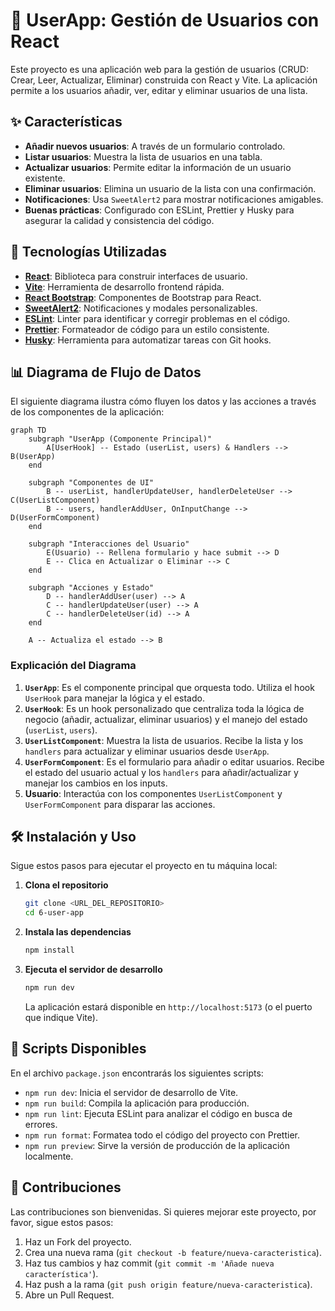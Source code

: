# 📝 UserApp: Gestión de Usuarios con React

Este proyecto es una aplicación web para la gestión de usuarios (CRUD: Crear, Leer, Actualizar, Eliminar) construida con React y Vite. La aplicación permite a los usuarios añadir, ver, editar y eliminar usuarios de una lista.

## ✨ Características

- **Añadir nuevos usuarios**: A través de un formulario controlado.
- **Listar usuarios**: Muestra la lista de usuarios en una tabla.
- **Actualizar usuarios**: Permite editar la información de un usuario existente.
- **Eliminar usuarios**: Elimina un usuario de la lista con una confirmación.
- **Notificaciones**: Usa `SweetAlert2` para mostrar notificaciones amigables.
- **Buenas prácticas**: Configurado con ESLint, Prettier y Husky para asegurar la calidad y consistencia del código.

## 🚀 Tecnologías Utilizadas

- **[React](https://reactjs.org/)**: Biblioteca para construir interfaces de usuario.
- **[Vite](https://vitejs.dev/)**: Herramienta de desarrollo frontend rápida.
- **[React Bootstrap](https://react-bootstrap.github.io/)**: Componentes de Bootstrap para React.
- **[SweetAlert2](https://sweetalert2.github.io/)**: Notificaciones y modales personalizables.
- **[ESLint](https://eslint.org/)**: Linter para identificar y corregir problemas en el código.
- **[Prettier](https://prettier.io/)**: Formateador de código para un estilo consistente.
- **[Husky](https://typicode.github.io/husky/)**: Herramienta para automatizar tareas con Git hooks.

## 📊 Diagrama de Flujo de Datos

El siguiente diagrama ilustra cómo fluyen los datos y las acciones a través de los componentes de la aplicación:

```mermaid
graph TD
    subgraph "UserApp (Componente Principal)"
        A[UserHook] -- Estado (userList, users) & Handlers --> B(UserApp)
    end

    subgraph "Componentes de UI"
        B -- userList, handlerUpdateUser, handlerDeleteUser --> C(UserListComponent)
        B -- users, handlerAddUser, OnInputChange --> D(UserFormComponent)
    end

    subgraph "Interacciones del Usuario"
        E(Usuario) -- Rellena formulario y hace submit --> D
        E -- Clica en Actualizar o Eliminar --> C
    end

    subgraph "Acciones y Estado"
        D -- handlerAddUser(user) --> A
        C -- handlerUpdateUser(user) --> A
        C -- handlerDeleteUser(id) --> A
    end

    A -- Actualiza el estado --> B
```

### Explicación del Diagrama

1.  **`UserApp`**: Es el componente principal que orquesta todo. Utiliza el hook `UserHook` para manejar la lógica y el estado.
2.  **`UserHook`**: Es un hook personalizado que centraliza toda la lógica de negocio (añadir, actualizar, eliminar usuarios) y el manejo del estado (`userList`, `users`).
3.  **`UserListComponent`**: Muestra la lista de usuarios. Recibe la lista y los `handlers` para actualizar y eliminar usuarios desde `UserApp`.
4.  **`UserFormComponent`**: Es el formulario para añadir o editar usuarios. Recibe el estado del usuario actual y los `handlers` para añadir/actualizar y manejar los cambios en los inputs.
5.  **Usuario**: Interactúa con los componentes `UserListComponent` y `UserFormComponent` para disparar las acciones.

## 🛠️ Instalación y Uso

Sigue estos pasos para ejecutar el proyecto en tu máquina local:

1.  **Clona el repositorio**

    ```bash
    git clone <URL_DEL_REPOSITORIO>
    cd 6-user-app
    ```

2.  **Instala las dependencias**

    ```bash
    npm install
    ```

3.  **Ejecuta el servidor de desarrollo**

    ```bash
    npm run dev
    ```

    La aplicación estará disponible en `http://localhost:5173` (o el puerto que indique Vite).

## 📜 Scripts Disponibles

En el archivo `package.json` encontrarás los siguientes scripts:

- `npm run dev`: Inicia el servidor de desarrollo de Vite.
- `npm run build`: Compila la aplicación para producción.
- `npm run lint`: Ejecuta ESLint para analizar el código en busca de errores.
- `npm run format`: Formatea todo el código del proyecto con Prettier.
- `npm run preview`: Sirve la versión de producción de la aplicación localmente.

## 🤝 Contribuciones

Las contribuciones son bienvenidas. Si quieres mejorar este proyecto, por favor, sigue estos pasos:

1.  Haz un Fork del proyecto.
2.  Crea una nueva rama (`git checkout -b feature/nueva-caracteristica`).
3.  Haz tus cambios y haz commit (`git commit -m 'Añade nueva característica'`).
4.  Haz push a la rama (`git push origin feature/nueva-caracteristica`).
5.  Abre un Pull Request.

